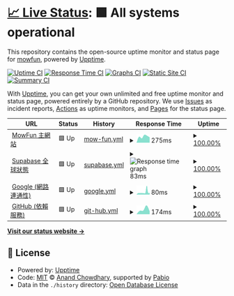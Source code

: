 # [📈 Live Status](https://mowfun.github.io/upptime): <!--live status--> **🟩 All systems operational**

This repository contains the open-source uptime monitor and status page for [mowfun](https://mowfun.github.io/upptime), powered by [Upptime](https://github.com/upptime/upptime).

[![Uptime CI](https://github.com/mowfun/upptime/workflows/Uptime%20CI/badge.svg)](https://github.com/mowfun/upptime/actions?query=workflow%3A%22Uptime+CI%22)
[![Response Time CI](https://github.com/mowfun/upptime/workflows/Response%20Time%20CI/badge.svg)](https://github.com/mowfun/upptime/actions?query=workflow%3A%22Response+Time+CI%22)
[![Graphs CI](https://github.com/mowfun/upptime/workflows/Graphs%20CI/badge.svg)](https://github.com/mowfun/upptime/actions?query=workflow%3A%22Graphs+CI%22)
[![Static Site CI](https://github.com/mowfun/upptime/workflows/Static%20Site%20CI/badge.svg)](https://github.com/mowfun/upptime/actions?query=workflow%3A%22Static+Site+CI%22)
[![Summary CI](https://github.com/mowfun/upptime/workflows/Summary%20CI/badge.svg)](https://github.com/mowfun/upptime/actions?query=workflow%3A%22Summary+CI%22)

With [Upptime](https://upptime.js.org), you can get your own unlimited and free uptime monitor and status page, powered entirely by a GitHub repository. We use [Issues](https://github.com/mowfun/upptime/issues) as incident reports, [Actions](https://github.com/mowfun/upptime/actions) as uptime monitors, and [Pages](https://mowfun.github.io/upptime) for the status page.

<!--start: status pages-->
<!-- This summary is generated by Upptime (https://github.com/upptime/upptime) -->
<!-- Do not edit this manually, your changes will be overwritten -->
<!-- prettier-ignore -->
| URL | Status | History | Response Time | Uptime |
| --- | ------ | ------- | ------------- | ------ |
| <img alt="" src="https://icons.duckduckgo.com/ip3/mowfun.app.ico" height="13"> [MowFun 主網站](https://mowfun.app/) | 🟩 Up | [mow-fun.yml](https://github.com/tzumowfun/mowfun/commits/HEAD/history/mow-fun.yml) | <details><summary><img alt="Response time graph" src="./graphs/mow-fun/response-time-week.png" height="20"> 275ms</summary><br><a href="https://undefined.github.io/undefined/history/mow-fun"><img alt="Response time 275" src="https://img.shields.io/endpoint?url=https%3A%2F%2Fraw.githubusercontent.com%2Ftzumowfun%2Fmowfun%2FHEAD%2Fapi%2Fmow-fun%2Fresponse-time.json"></a><br><a href="https://undefined.github.io/undefined/history/mow-fun"><img alt="24-hour response time 275" src="https://img.shields.io/endpoint?url=https%3A%2F%2Fraw.githubusercontent.com%2Ftzumowfun%2Fmowfun%2FHEAD%2Fapi%2Fmow-fun%2Fresponse-time-day.json"></a><br><a href="https://undefined.github.io/undefined/history/mow-fun"><img alt="7-day response time 275" src="https://img.shields.io/endpoint?url=https%3A%2F%2Fraw.githubusercontent.com%2Ftzumowfun%2Fmowfun%2FHEAD%2Fapi%2Fmow-fun%2Fresponse-time-week.json"></a><br><a href="https://undefined.github.io/undefined/history/mow-fun"><img alt="30-day response time 275" src="https://img.shields.io/endpoint?url=https%3A%2F%2Fraw.githubusercontent.com%2Ftzumowfun%2Fmowfun%2FHEAD%2Fapi%2Fmow-fun%2Fresponse-time-month.json"></a><br><a href="https://undefined.github.io/undefined/history/mow-fun"><img alt="1-year response time 275" src="https://img.shields.io/endpoint?url=https%3A%2F%2Fraw.githubusercontent.com%2Ftzumowfun%2Fmowfun%2FHEAD%2Fapi%2Fmow-fun%2Fresponse-time-year.json"></a></details> | <details><summary><a href="https://undefined.github.io/undefined/history/mow-fun">100.00%</a></summary><a href="https://undefined.github.io/undefined/history/mow-fun"><img alt="All-time uptime 100.00%" src="https://img.shields.io/endpoint?url=https%3A%2F%2Fraw.githubusercontent.com%2Ftzumowfun%2Fmowfun%2FHEAD%2Fapi%2Fmow-fun%2Fuptime.json"></a><br><a href="https://undefined.github.io/undefined/history/mow-fun"><img alt="24-hour uptime 100.00%" src="https://img.shields.io/endpoint?url=https%3A%2F%2Fraw.githubusercontent.com%2Ftzumowfun%2Fmowfun%2FHEAD%2Fapi%2Fmow-fun%2Fuptime-day.json"></a><br><a href="https://undefined.github.io/undefined/history/mow-fun"><img alt="7-day uptime 100.00%" src="https://img.shields.io/endpoint?url=https%3A%2F%2Fraw.githubusercontent.com%2Ftzumowfun%2Fmowfun%2FHEAD%2Fapi%2Fmow-fun%2Fuptime-week.json"></a><br><a href="https://undefined.github.io/undefined/history/mow-fun"><img alt="30-day uptime 100.00%" src="https://img.shields.io/endpoint?url=https%3A%2F%2Fraw.githubusercontent.com%2Ftzumowfun%2Fmowfun%2FHEAD%2Fapi%2Fmow-fun%2Fuptime-month.json"></a><br><a href="https://undefined.github.io/undefined/history/mow-fun"><img alt="1-year uptime 100.00%" src="https://img.shields.io/endpoint?url=https%3A%2F%2Fraw.githubusercontent.com%2Ftzumowfun%2Fmowfun%2FHEAD%2Fapi%2Fmow-fun%2Fuptime-year.json"></a></details>
| <img alt="" src="https://icons.duckduckgo.com/ip3/obuldanrptloktxcffvn.supabase.co.ico" height="13"> [Supabase 全球狀態](https://obuldanrptloktxcffvn.supabase.co/rest/v1/) | 🟩 Up | [supabase.yml](https://github.com/tzumowfun/mowfun/commits/HEAD/history/supabase.yml) | <details><summary><img alt="Response time graph" src="./graphs/supabase/response-time-week.png" height="20"> 83ms</summary><br><a href="https://undefined.github.io/undefined/history/supabase"><img alt="Response time 83" src="https://img.shields.io/endpoint?url=https%3A%2F%2Fraw.githubusercontent.com%2Ftzumowfun%2Fmowfun%2FHEAD%2Fapi%2Fsupabase%2Fresponse-time.json"></a><br><a href="https://undefined.github.io/undefined/history/supabase"><img alt="24-hour response time 83" src="https://img.shields.io/endpoint?url=https%3A%2F%2Fraw.githubusercontent.com%2Ftzumowfun%2Fmowfun%2FHEAD%2Fapi%2Fsupabase%2Fresponse-time-day.json"></a><br><a href="https://undefined.github.io/undefined/history/supabase"><img alt="7-day response time 83" src="https://img.shields.io/endpoint?url=https%3A%2F%2Fraw.githubusercontent.com%2Ftzumowfun%2Fmowfun%2FHEAD%2Fapi%2Fsupabase%2Fresponse-time-week.json"></a><br><a href="https://undefined.github.io/undefined/history/supabase"><img alt="30-day response time 83" src="https://img.shields.io/endpoint?url=https%3A%2F%2Fraw.githubusercontent.com%2Ftzumowfun%2Fmowfun%2FHEAD%2Fapi%2Fsupabase%2Fresponse-time-month.json"></a><br><a href="https://undefined.github.io/undefined/history/supabase"><img alt="1-year response time 83" src="https://img.shields.io/endpoint?url=https%3A%2F%2Fraw.githubusercontent.com%2Ftzumowfun%2Fmowfun%2FHEAD%2Fapi%2Fsupabase%2Fresponse-time-year.json"></a></details> | <details><summary><a href="https://undefined.github.io/undefined/history/supabase">100.00%</a></summary><a href="https://undefined.github.io/undefined/history/supabase"><img alt="All-time uptime 100.00%" src="https://img.shields.io/endpoint?url=https%3A%2F%2Fraw.githubusercontent.com%2Ftzumowfun%2Fmowfun%2FHEAD%2Fapi%2Fsupabase%2Fuptime.json"></a><br><a href="https://undefined.github.io/undefined/history/supabase"><img alt="24-hour uptime 100.00%" src="https://img.shields.io/endpoint?url=https%3A%2F%2Fraw.githubusercontent.com%2Ftzumowfun%2Fmowfun%2FHEAD%2Fapi%2Fsupabase%2Fuptime-day.json"></a><br><a href="https://undefined.github.io/undefined/history/supabase"><img alt="7-day uptime 100.00%" src="https://img.shields.io/endpoint?url=https%3A%2F%2Fraw.githubusercontent.com%2Ftzumowfun%2Fmowfun%2FHEAD%2Fapi%2Fsupabase%2Fuptime-week.json"></a><br><a href="https://undefined.github.io/undefined/history/supabase"><img alt="30-day uptime 100.00%" src="https://img.shields.io/endpoint?url=https%3A%2F%2Fraw.githubusercontent.com%2Ftzumowfun%2Fmowfun%2FHEAD%2Fapi%2Fsupabase%2Fuptime-month.json"></a><br><a href="https://undefined.github.io/undefined/history/supabase"><img alt="1-year uptime 100.00%" src="https://img.shields.io/endpoint?url=https%3A%2F%2Fraw.githubusercontent.com%2Ftzumowfun%2Fmowfun%2FHEAD%2Fapi%2Fsupabase%2Fuptime-year.json"></a></details>
| <img alt="" src="https://icons.duckduckgo.com/ip3/www.google.com.ico" height="13"> [Google (網路連通性)](https://www.google.com/) | 🟩 Up | [google.yml](https://github.com/tzumowfun/mowfun/commits/HEAD/history/google.yml) | <details><summary><img alt="Response time graph" src="./graphs/google/response-time-week.png" height="20"> 80ms</summary><br><a href="https://undefined.github.io/undefined/history/google"><img alt="Response time 80" src="https://img.shields.io/endpoint?url=https%3A%2F%2Fraw.githubusercontent.com%2Ftzumowfun%2Fmowfun%2FHEAD%2Fapi%2Fgoogle%2Fresponse-time.json"></a><br><a href="https://undefined.github.io/undefined/history/google"><img alt="24-hour response time 80" src="https://img.shields.io/endpoint?url=https%3A%2F%2Fraw.githubusercontent.com%2Ftzumowfun%2Fmowfun%2FHEAD%2Fapi%2Fgoogle%2Fresponse-time-day.json"></a><br><a href="https://undefined.github.io/undefined/history/google"><img alt="7-day response time 80" src="https://img.shields.io/endpoint?url=https%3A%2F%2Fraw.githubusercontent.com%2Ftzumowfun%2Fmowfun%2FHEAD%2Fapi%2Fgoogle%2Fresponse-time-week.json"></a><br><a href="https://undefined.github.io/undefined/history/google"><img alt="30-day response time 80" src="https://img.shields.io/endpoint?url=https%3A%2F%2Fraw.githubusercontent.com%2Ftzumowfun%2Fmowfun%2FHEAD%2Fapi%2Fgoogle%2Fresponse-time-month.json"></a><br><a href="https://undefined.github.io/undefined/history/google"><img alt="1-year response time 80" src="https://img.shields.io/endpoint?url=https%3A%2F%2Fraw.githubusercontent.com%2Ftzumowfun%2Fmowfun%2FHEAD%2Fapi%2Fgoogle%2Fresponse-time-year.json"></a></details> | <details><summary><a href="https://undefined.github.io/undefined/history/google">100.00%</a></summary><a href="https://undefined.github.io/undefined/history/google"><img alt="All-time uptime 100.00%" src="https://img.shields.io/endpoint?url=https%3A%2F%2Fraw.githubusercontent.com%2Ftzumowfun%2Fmowfun%2FHEAD%2Fapi%2Fgoogle%2Fuptime.json"></a><br><a href="https://undefined.github.io/undefined/history/google"><img alt="24-hour uptime 100.00%" src="https://img.shields.io/endpoint?url=https%3A%2F%2Fraw.githubusercontent.com%2Ftzumowfun%2Fmowfun%2FHEAD%2Fapi%2Fgoogle%2Fuptime-day.json"></a><br><a href="https://undefined.github.io/undefined/history/google"><img alt="7-day uptime 100.00%" src="https://img.shields.io/endpoint?url=https%3A%2F%2Fraw.githubusercontent.com%2Ftzumowfun%2Fmowfun%2FHEAD%2Fapi%2Fgoogle%2Fuptime-week.json"></a><br><a href="https://undefined.github.io/undefined/history/google"><img alt="30-day uptime 100.00%" src="https://img.shields.io/endpoint?url=https%3A%2F%2Fraw.githubusercontent.com%2Ftzumowfun%2Fmowfun%2FHEAD%2Fapi%2Fgoogle%2Fuptime-month.json"></a><br><a href="https://undefined.github.io/undefined/history/google"><img alt="1-year uptime 100.00%" src="https://img.shields.io/endpoint?url=https%3A%2F%2Fraw.githubusercontent.com%2Ftzumowfun%2Fmowfun%2FHEAD%2Fapi%2Fgoogle%2Fuptime-year.json"></a></details>
| <img alt="" src="https://icons.duckduckgo.com/ip3/github.com.ico" height="13"> [GitHub (依賴服務)](https://github.com/) | 🟩 Up | [git-hub.yml](https://github.com/tzumowfun/mowfun/commits/HEAD/history/git-hub.yml) | <details><summary><img alt="Response time graph" src="./graphs/git-hub/response-time-week.png" height="20"> 174ms</summary><br><a href="https://undefined.github.io/undefined/history/git-hub"><img alt="Response time 174" src="https://img.shields.io/endpoint?url=https%3A%2F%2Fraw.githubusercontent.com%2Ftzumowfun%2Fmowfun%2FHEAD%2Fapi%2Fgit-hub%2Fresponse-time.json"></a><br><a href="https://undefined.github.io/undefined/history/git-hub"><img alt="24-hour response time 174" src="https://img.shields.io/endpoint?url=https%3A%2F%2Fraw.githubusercontent.com%2Ftzumowfun%2Fmowfun%2FHEAD%2Fapi%2Fgit-hub%2Fresponse-time-day.json"></a><br><a href="https://undefined.github.io/undefined/history/git-hub"><img alt="7-day response time 174" src="https://img.shields.io/endpoint?url=https%3A%2F%2Fraw.githubusercontent.com%2Ftzumowfun%2Fmowfun%2FHEAD%2Fapi%2Fgit-hub%2Fresponse-time-week.json"></a><br><a href="https://undefined.github.io/undefined/history/git-hub"><img alt="30-day response time 174" src="https://img.shields.io/endpoint?url=https%3A%2F%2Fraw.githubusercontent.com%2Ftzumowfun%2Fmowfun%2FHEAD%2Fapi%2Fgit-hub%2Fresponse-time-month.json"></a><br><a href="https://undefined.github.io/undefined/history/git-hub"><img alt="1-year response time 174" src="https://img.shields.io/endpoint?url=https%3A%2F%2Fraw.githubusercontent.com%2Ftzumowfun%2Fmowfun%2FHEAD%2Fapi%2Fgit-hub%2Fresponse-time-year.json"></a></details> | <details><summary><a href="https://undefined.github.io/undefined/history/git-hub">100.00%</a></summary><a href="https://undefined.github.io/undefined/history/git-hub"><img alt="All-time uptime 100.00%" src="https://img.shields.io/endpoint?url=https%3A%2F%2Fraw.githubusercontent.com%2Ftzumowfun%2Fmowfun%2FHEAD%2Fapi%2Fgit-hub%2Fuptime.json"></a><br><a href="https://undefined.github.io/undefined/history/git-hub"><img alt="24-hour uptime 100.00%" src="https://img.shields.io/endpoint?url=https%3A%2F%2Fraw.githubusercontent.com%2Ftzumowfun%2Fmowfun%2FHEAD%2Fapi%2Fgit-hub%2Fuptime-day.json"></a><br><a href="https://undefined.github.io/undefined/history/git-hub"><img alt="7-day uptime 100.00%" src="https://img.shields.io/endpoint?url=https%3A%2F%2Fraw.githubusercontent.com%2Ftzumowfun%2Fmowfun%2FHEAD%2Fapi%2Fgit-hub%2Fuptime-week.json"></a><br><a href="https://undefined.github.io/undefined/history/git-hub"><img alt="30-day uptime 100.00%" src="https://img.shields.io/endpoint?url=https%3A%2F%2Fraw.githubusercontent.com%2Ftzumowfun%2Fmowfun%2FHEAD%2Fapi%2Fgit-hub%2Fuptime-month.json"></a><br><a href="https://undefined.github.io/undefined/history/git-hub"><img alt="1-year uptime 100.00%" src="https://img.shields.io/endpoint?url=https%3A%2F%2Fraw.githubusercontent.com%2Ftzumowfun%2Fmowfun%2FHEAD%2Fapi%2Fgit-hub%2Fuptime-year.json"></a></details>

<!--end: status pages-->

[**Visit our status website →**](https://mowfun.github.io/upptime)

## 📄 License

- Powered by: [Upptime](https://github.com/upptime/upptime)
- Code: [MIT](./LICENSE) © [Anand Chowdhary](https://anandchowdhary.com), supported by [Pabio](https://pabio.com)
- Data in the `./history` directory: [Open Database License](https://opendatacommons.org/licenses/odbl/1-0/)
